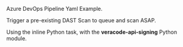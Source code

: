 Azure DevOps Pipeline Yaml Example.

Trigger a pre-existing DAST Scan to queue and scan ASAP.

Using the inline Python task, with the **veracode-api-signing** Python module.
